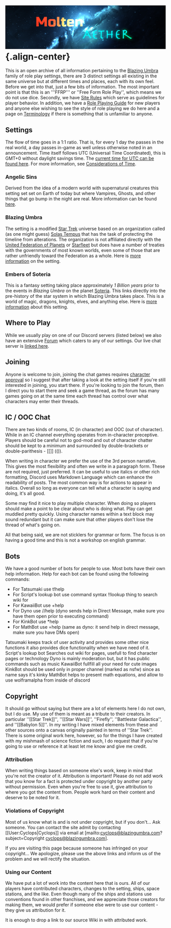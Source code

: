 <!-- TITLE: Home -->
<!-- SUBTITLE: Central page for the Molten Aether DB -->
# ![Forum Logo Large](/uploads/logos/forum-logo-large.png "Forum Logo Large"){.align-center}

This is an open archive of all information pertaining to the [Blazing Umbra](blazing-umbra) family of role play settings, there are 3 distinct settings all existing in the same universe but at different times and places, each with its own feel.  Before we get into that, just a few bits of information.  The most important point is that this is an '''FFRP''' or ''Free Form Role Play'', which means we do not use dice.  Secondly, we have [Site Rules](rules) which serve as guidelines for player behavior.  In addition, we have a [Role Playing Guide](rp-guide) for new players and anyone else wishing to see the style of role playing we do here and a page on [Terminology](terms) if there is something that is unfamiliar to anyone.

## Settings
The flow of time goes in a 1:1 ratio.  That is, for every 1 day the passes in the real world, a day passes in-game as well unless otherwise noted in an announcement.  Time itself follows UTC (Universal Time Coordinated), this is GMT+0 without daylight savings time.  The [current time for UTC can be found here](https://www.timeanddate.com/worldclock/timezone/utc).  For more information, see [Considerations of Time](considerations-of-time).

### Angelic Sins
Derived from the idea of a modern world with supernatural creatures this setting set set on Earth of today but where Vampires, Ghosts, and other things that go bump in the night are real.  More information can be found [here](angelic-sins).

### Blazing Umbra
The setting is a modified [Star Trek](star-trek) universe based on an organization called (as one might guess) [Solas Tempus](solas-tempus) that has the task of protecting the timeline from alterations.  The organization is not affiliated directly with the [United Federation of Planets](ufp) or [Starfleet](starfleet) but does have a number of treaties with the governments of most known worlds, even some of those that are rather unfriendly toward the Federation as a whole.  Here is [more information](blazing-umbra) on the setting.

### Embers of Soteria
This is a fantasy setting taking place approximately _1 Billion years_ prior to the events in _Blazing Umbra_ on the planet [Soteria](soteria).  This links directly into the pre-history of the star system in which Blazing Umbra takes place.  This is a world of magic, dragons, knights, elves, and anything else.  Here is [more information](embers-of-soteria) about this setting.

## Where to Play
While we usually play on one of our Discord servers (listed below) we also have an extensive [Forum](https://forum.moltenaether.com) which caters to any of our settings.  Our live chat server is [linked here](https://discordapp.com/invite/7KU4KpD).

## Joining
Anyone is welcome to join, joining the chat games requires [character approval](character-approval) so I suggest that after taking a look at the setting itself if you're still interested in joining, you start there.  If you're looking to join the forum, then I direct you to start there and seek a game thread, as the forum has many games going on at the same time each thread has control over what characters may enter their threads.

## IC / OOC Chat
There are two kinds of rooms, IC (in character) and OOC (out of character). While in an IC channel everything operates from in-character preceptive. Players should be careful not to god-mod and out of character chatter should be kept to a minimum and surrounded by double-brackets or double-parithesis - [[]] (()).

When writing in character we prefer the use of the 3rd person narrative. This gives the most flexibility and often we write in a paragraph form. These are not required, just preferred. It can be useful to use italics or other rich formatting, Discord uses Markdown Language which can enhance the readability of posts. The most common way is for actions to appear in italics. Overall so long as everyone can tell what a character is saying and doing, it's all good.

Some may find it nice to play multiple character.  When doing so players should make a point to be clear about who is doing what.  Play can get muddled pretty quickly. Using character names within a text block may sound redundant but it can make sure that other players don't lose the thread of what's going on.

All that being said, we are not sticklers for grammar or form.  The focus is on having a good time and this is not a workshop on english grammar.

## Bots
We have a good number of bots for people to use. Most bots have their own help information.  Help for each bot can be found using the following commands:
* For Tatsumaki use t!help
* For Script's lookup bot use command syntax !!lookup thing to search wiki for
* For KawaiiBot use +help
* For Dyno use //help (dyno sends help in Direct Message, make sure you have them open prior to executing command)
* For KinkBot use *help
* For MathBot use =help (same as dyno: it send help in direct message, make sure you have DMs open)

Tatsumaki keeps track of user activity and provides some other nice functions it also provides dice functionality when we have need of it.
Script's lookup bot Searches out wiki for pages, usefull to find character pages or technology
Dyno is mainly moderation but, but it has public commands such as music
KawaiiBot fullfill all your need for cute images
KinkBot should be used only in proper channel (marked as nsfw) since as name says it's kinky
MathBot helps to present math equations, and allow to use wolframalpha from inside of discord

## Copyright
It should go without saying but there are a lot of elements here I do not own, but I do use.  My use of them is meant as a tribute to their creators.  In particular ''[[Star Trek]]'', ''[[Star Wars]]'', ''Firefly'', ''Battlestar Galactica'', and ''[[Babylon 5]]''.  In my writing I have mixed elements from these and other sources onto a canvas originally painted in terms of ''Star Trek''.  There is some original work here, however, so for the things I have created with my mishmash of science fiction and such, I do request that if you're going to use or reference it at least let me know and give me credit.

### Attribution
When writing things based on someone else's work, keep in mind that you're not the creator of it.  Attribution is important!  Please do not add work that you know for a fact is protected under copyright by another party without permission.  Even when you're free to use it, give attribution to where you got the content from.  People work hard on their content and deserve to be noted for it.

### Violations of Copyright
Most of us know what is and is not under copyright, but if you don't...  Ask someone.  You can contact the site admit by contacting [[User:Cyclops|Cyclops]] via email at [mailto:cyclops@blazingumbra.com?subject=Copyright cyclops@blazingumbra.com].

If you are visiting this page because someone has infringed on your copyright...  We apologize, please use the above links and inform us of the problem and we will rectify the situation.

### Using our Content
We have put a lot of work into the content here that is ours.  All of our players have contributed characters, changes to the setting, ships, space stations, and the like.  Even though many of the ships and stations use conventions found in other franchises, and we appreciate those creators for making them, we would prefer if someone else were to use our content - they give us attribution for it.

It is enough to drop a link to our source Wiki in with attributed work.